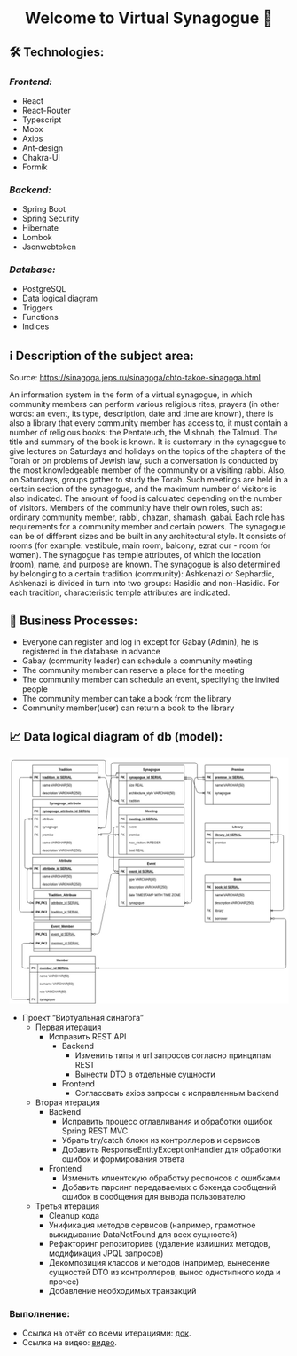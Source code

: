 <h1 align="center">Welcome to Virtual Synagogue 👋</h1>

##  🛠 Technologies:

### ***Frontend:***
- React
- React-Router
- Typescript
- Mobx
- Axios
- Ant-design
- Chakra-UI
- Formik


### ***Backend:***
- Spring Boot
- Spring Security
- Hibernate
- Lombok
- Jsonwebtoken

### ***Database:***
- PostgreSQL
- Data logical diagram
- Triggers
- Functions
- Indices

##  ℹ️ Description of the subject area:
Source: https://sinagoga.jeps.ru/sinagoga/chto-takoe-sinagoga.html

An information system in the form of a virtual synagogue, in which community members can perform various religious rites, prayers (in other words: an event, its type, description, date and time are known), there is also a library that every community member has access to, it must contain a number of religious books: the Pentateuch, the Mishnah, the Talmud. The title and summary of the book is known.
It is customary in the synagogue to give lectures on Saturdays and holidays on the topics of the chapters of the Torah or on problems of Jewish law, such a conversation is conducted by the most knowledgeable member of the community or a visiting rabbi. Also, on Saturdays, groups gather to study the Torah. Such meetings are held in a certain section of the synagogue, and the maximum number of visitors is also indicated. The amount of food is calculated depending on the number of visitors. Members of the community have their own roles, such as: ordinary community member, rabbi, chazan, shamash, gabai. Each role has requirements for a community member and certain powers.
The synagogue can be of different sizes and be built in any architectural style. It consists of rooms (for example: vestibule, main room, balcony, ezrat our - room for women). The synagogue has temple attributes, of which the location (room), name, and purpose are known.
The synagogue is also determined by belonging to a certain tradition (community): Ashkenazi or Sephardic, Ashkenazi is divided in turn into two groups: Hasidic and non-Hasidic. For each tradition, characteristic temple attributes are indicated.

##  🔋 Business Processes:
- Everyone can register and log in except for Gabay (Admin), he is registered in the database in advance
-  Gabay (community leader) can schedule a community meeting
- The community member can reserve a place for the meeting
- The community member can schedule an event, specifying the invited people
- The community member can take a book from the library
- Community member(user) can return a book to the library

## 📈 Data logical diagram of db (model):

<img width="700" src="./docs/Datalogicalmodel.jpg" alt="oops"/>

* Проект “Виртуальная синагога”
    * Первая итерация
        * Исправить REST API
            * Backend
                * Изменить типы и url запросов согласно принципам REST
                * Вынести DTO в отдельные сущности
            * Frontend
                * Согласовать axios запросы с исправленным backend
    * Вторая итерация
        * Backend
            * Исправить процесс отлавливания и обработки ошибок Spring REST MVC
            * Убрать try/catch блоки из контроллеров и сервисов
            * Добавить ResponseEntityExceptionHandler для обработки ошибок и формирования ответа
        * Frontend
            * Изменить клиентскую обработку респонсов с ошибками
            * Добавить парсинг передаваемых с бэкенда сообщений ошибок в сообщения для вывода пользователю
    * Третья итерация
        * Cleanup кода
        * Унификация методов сервисов (например, грамотное выкидывание DataNotFound для всех сущностей)
        * Рефакторинг репозиториев (удаление излишних методов, модификация JPQL запросов)
        * Декомпозиция классов и методов (например, вынесение сущностей DTO из контроллеров, вынос однотипного кода и
          прочее)
        * Добавление необходимых транзакций

<h3>Выполнение:</h3>

* Ссылка на отчёт со всеми
  итерациями: [док](https://docs.google.com/document/d/1H1Ckhq3smYMT3suzJZdiZCK506NQSWS3hTVGZbzkCUM/edit#heading=h.p2wjcjmstir6).
* Ссылка на видео: [видео](https://drive.google.com/drive/folders/1rNF57aA9vkhd_tTotyfgaqpkSX4e_qQc?hl=ru).
